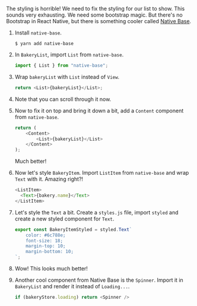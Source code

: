 The styling is horrible! We need to fix the styling for our list to show. This sounds very exhausting. We need some bootstrap magic. But there's no Bootstrap in React Native, but there is something cooler called [Native Base](https://nativebase.io/).

1. Install `native-base`.

    ```shell
    $ yarn add native-base
    ```

2. In `BakeryList`, import `List` from `native-base`.

    ```javascript
    import { List } from "native-base";
    ```

3. Wrap `bakeryList` with `List` instead of `View`.

    ```javascript
    return <List>{bakeryList}</List>;
    ```

4. Note that you can scroll through it now.

5. Now to fix it on top and bring it down a bit, add a `Content` component from `native-base`.

    ```javascript
    return (
        <Content>
            <List>{bakeryList}</List>
        </Content>
    );
    ```

   Much better!

6. Now let's style `BakeryItem`. Import `ListItem` from `native-base` and wrap `Text` with it. Amazing right?!

    ```javascript
    <ListItem>
      <Text>{bakery.name}</Text>
    </ListItem>
    ```

7. Let's style the `Text` a bit. Create a `styles.js` file, import `styled` and create a new styled component for `Text`.

    ```javascript
    export const BakeryItemStyled = styled.Text`
        color: #6c788e;
        font-size: 18;
        margin-top: 10;
        margin-bottom: 10;
    `;
    ```


8. Wow! This looks much better!

9. Another cool component from Native Base is the `Spinner`. Import it in `BakeryList` and render it instead of `Loading...`.
    
    ```javascript
    if (bakeryStore.loading) return <Spinner />
    ```